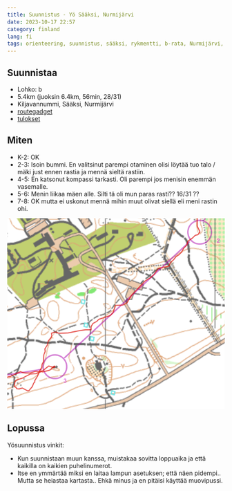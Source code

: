 ```yaml
---
title: Suunnistus - Yö Sääksi, Nurmijärvi
date: 2023-10-17 22:57
category: finland
lang: fi
tags: orienteering, suunnistus, sääksi, rykmentti, b-rata, Nurmijärvi, kunto, rastianalyysi
---
```


Suunnistaa
---

- Lohko: b
- 5.4km (juoksin 6.4km, 56min, 28/31)
- Kiljavannummi, Sääksi, Nurmijärvi
- [routegadget](https://rajamaenrykmentti.fi/kilpailut/reittiharveli/cgi-bin/reitti.cgi?act=map&id=157&cID=7&pID=50150)
- [tulokset](https://rajamaenrykmentti.fi/irtulokset2023/v20231017yo.html)

Miten
---

- K-2: OK
- 2-3: Isoin bummi. En valitsinut parempi otaminen olisi löytää tuo talo / mäki just ennen rastia ja mennä sieltä rastiin.
- 4-5: En katsonut kompassi tarkasti. Oli parempi jos menisin enemmän vasemalle.
- 5-6: Menin liikaa mäen alle. Silti tä oli mun paras rasti?? 16/31 ??
- 7-8: OK mutta ei uskonut mennä mihin muut olivat siellä eli meni rastin ohi.
  
[![from rasti 2 to 3](images/rajamaen.saaksi.2-3.png "2-3")](images/rajamaen.saaksi.2-3.png)

Lopussa
---

Yösuunnistus vinkit:

- Kun suunnistaan muun kanssa, muistakaa sovitta loppuaika ja että kaikilla on kaikien puhelinumerot.
- Itse en ymmärtää miksi en laitaa lampun asetuksen; että näen pidempi.. Mutta se heiastaa kartasta.. Ehkä minus ja en pitäisi käyttää muovipussi.
